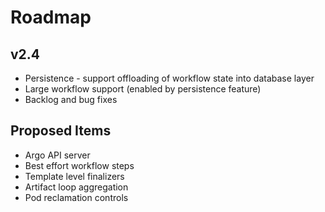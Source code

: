 # Roadmap

## v2.4

- Persistence - support offloading of workflow state into database layer
- Large workflow support (enabled by persistence feature)
- Backlog and bug fixes

## Proposed Items

- Argo API server
- Best effort workflow steps
- Template level finalizers
- Artifact loop aggregation
- Pod reclamation controls
